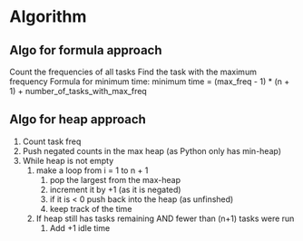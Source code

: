 # Algorithm

## Algo for formula approach

Count the frequencies of all tasks
Find the task with the maximum frequency
Formula for minimum time:
minimum time = (max_freq - 1) \* (n + 1) + number_of_tasks_with_max_freq

## Algo for heap approach

1. Count task freq
2. Push negated counts in the max heap (as Python only has min-heap)
3. While heap is not empty
   1. make a loop from i = 1 to n + 1
      1. pop the largest from the max-heap
      2. increment it by +1 (as it is negated)
      3. if it is < 0 push back into the heap (as unfinshed)
      4. keep track of the time
   2. If heap still has tasks remaining AND fewer than (n+1) tasks were run
      1. Add +1 idle time
